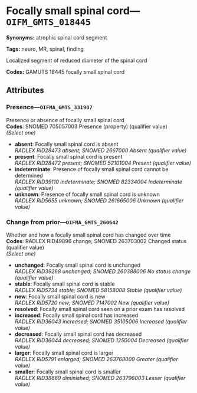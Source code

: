 # Focally small spinal cord—`OIFM_GMTS_018445`

**Synonyms:** atrophic spinal cord segment

**Tags:** neuro, MR, spinal, finding

Localized segment of reduced diameter of the spinal cord

**Codes:** GAMUTS 18445 focally small spinal cord

## Attributes

### Presence—`OIFMA_GMTS_331907`

Presence or absence of focally small spinal cord  
**Codes**: SNOMED 705057003 Presence (property) (qualifier value)  
*(Select one)*

- **absent**: Focally small spinal cord is absent  
_RADLEX RID28473 absent; SNOMED 2667000 Absent (qualifier value)_
- **present**: Focally small spinal cord is present  
_RADLEX RID28472 present; SNOMED 52101004 Present (qualifier value)_
- **indeterminate**: Presence of focally small spinal cord cannot be determined  
_RADLEX RID39110 indeterminate; SNOMED 82334004 Indeterminate (qualifier value)_
- **unknown**: Presence of focally small spinal cord is unknown  
_RADLEX RID5655 unknown; SNOMED 261665006 Unknown (qualifier value)_

### Change from prior—`OIFMA_GMTS_260642`

Whether and how a focally small spinal cord has changed over time  
**Codes**: RADLEX RID49896 change; SNOMED 263703002 Changed status (qualifier value)  
*(Select one)*

- **unchanged**: Focally small spinal cord is unchanged  
_RADLEX RID39268 unchanged; SNOMED 260388006 No status change (qualifier value)_
- **stable**: Focally small spinal cord is stable  
_RADLEX RID5734 stable; SNOMED 58158008 Stable (qualifier value)_
- **new**: Focally small spinal cord is new  
_RADLEX RID5720 new; SNOMED 7147002 New (qualifier value)_
- **resolved**: Focally small spinal cord seen on a prior exam has resolved  
- **increased**: Focally small spinal cord has increased  
_RADLEX RID36043 increased; SNOMED 35105006 Increased (qualifier value)_
- **decreased**: Focally small spinal cord has decreased  
_RADLEX RID36044 decreased; SNOMED 1250004 Decreased (qualifier value)_
- **larger**: Focally small spinal cord is larger  
_RADLEX RID5791 enlarged; SNOMED 263768009 Greater (qualifier value)_
- **smaller**: Focally small spinal cord is smaller  
_RADLEX RID38669 diminished; SNOMED 263796003 Lesser (qualifier value)_